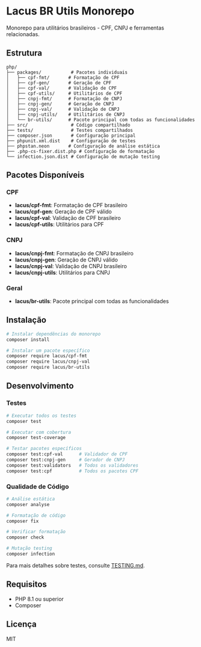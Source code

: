 # Lacus BR Utils Monorepo

Monorepo para utilitários brasileiros - CPF, CNPJ e ferramentas relacionadas.

## Estrutura

```
php/
├── packages/           # Pacotes individuais
│   ├── cpf-fmt/       # Formatação de CPF
│   ├── cpf-gen/       # Geração de CPF
│   ├── cpf-val/       # Validação de CPF
│   ├── cpf-utils/     # Utilitários de CPF
│   ├── cnpj-fmt/      # Formatação de CNPJ
│   ├── cnpj-gen/      # Geração de CNPJ
│   ├── cnpj-val/      # Validação de CNPJ
│   ├── cnpj-utils/    # Utilitários de CNPJ
│   └── br-utils/      # Pacote principal com todas as funcionalidades
├── src/                # Código compartilhado
├── tests/              # Testes compartilhados
├── composer.json       # Configuração principal
├── phpunit.xml.dist    # Configuração de testes
├── phpstan.neon       # Configuração de análise estática
├── .php-cs-fixer.dist.php # Configuração de formatação
└── infection.json.dist # Configuração de mutação testing
```

## Pacotes Disponíveis

### CPF
- **lacus/cpf-fmt**: Formatação de CPF brasileiro
- **lacus/cpf-gen**: Geração de CPF válido
- **lacus/cpf-val**: Validação de CPF brasileiro
- **lacus/cpf-utils**: Utilitários para CPF

### CNPJ
- **lacus/cnpj-fmt**: Formatação de CNPJ brasileiro
- **lacus/cnpj-gen**: Geração de CNPJ válido
- **lacus/cnpj-val**: Validação de CNPJ brasileiro
- **lacus/cnpj-utils**: Utilitários para CNPJ

### Geral
- **lacus/br-utils**: Pacote principal com todas as funcionalidades

## Instalação

```bash
# Instalar dependências do monorepo
composer install

# Instalar um pacote específico
composer require lacus/cpf-fmt
composer require lacus/cnpj-val
composer require lacus/br-utils
```

## Desenvolvimento

### Testes

```bash
# Executar todos os testes
composer test

# Executar com cobertura
composer test-coverage

# Testar pacotes específicos
composer test:cpf-val      # Validador de CPF
composer test:cnpj-gen     # Gerador de CNPJ
composer test:validators   # Todos os validadores
composer test:cpf          # Todos os pacotes CPF
```

### Qualidade de Código

```bash
# Análise estática
composer analyse

# Formatação de código
composer fix

# Verificar formatação
composer check

# Mutação testing
composer infection
```

Para mais detalhes sobre testes, consulte [TESTING.md](TESTING.md).

## Requisitos

- PHP 8.1 ou superior
- Composer

## Licença

MIT
